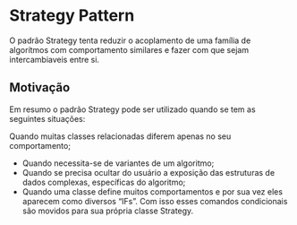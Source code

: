 # Strategy Pattern
O padrão Strategy tenta reduzir o acoplamento de uma família de algorítmos com comportamento similares e fazer com que sejam intercambiaveis entre si.
## Motivação
Em resumo o padrão Strategy pode ser utilizado quando se tem as seguintes situações:

Quando muitas classes relacionadas diferem apenas no seu comportamento;

* Quando necessita-se de variantes de um algoritmo;
* Quando se precisa ocultar do usuário a exposição das estruturas de dados complexas, específicas do algoritmo;
* Quando uma classe define muitos comportamentos e por sua vez eles aparecem como diversos “IFs”. Com isso esses comandos condicionais são movidos para sua própria classe Strategy.
